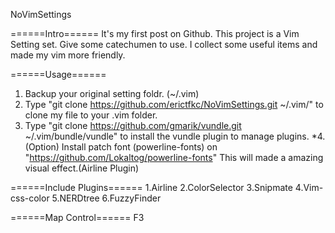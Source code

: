 NoVimSettings

======Intro======
It's my first post on Github.
This project is a Vim Setting set.
Give some catechumen to use.
I collect some useful items and made my vim more friendly.

======Usage======
1. Backup your original setting foldr. (~/.vim)
2. Type "git clone https://github.com/erictfkc/NoVimSettings.git ~/.vim/"
to clone my file to your .vim folder.
3. Type "git clone https://github.com/gmarik/vundle.git ~/.vim/bundle/vundle"
to install the vundle plugin to manage plugins.
*4. (Option) Install patch font (powerline-fonts) on "https://github.com/Lokaltog/powerline-fonts"
This will made a amazing visual effect.(Airline Plugin)

======Include Plugins======
1.Airline
2.ColorSelector
3.Snipmate
4.Vim-css-color
5.NERDtree
6.FuzzyFinder

======Map Control======
F3
